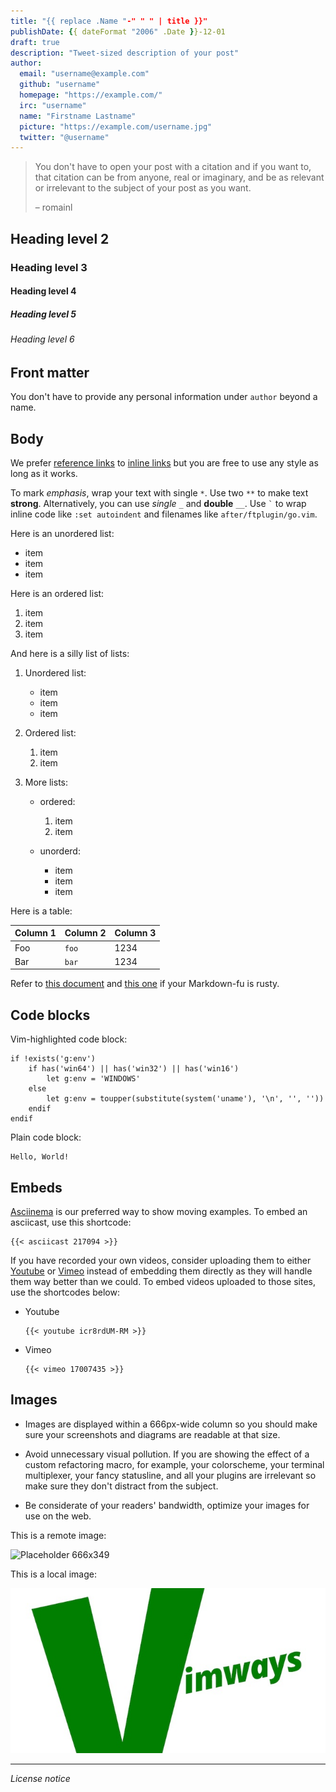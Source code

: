 ```yaml
---
title: "{{ replace .Name "-" " " | title }}"
publishDate: {{ dateFormat "2006" .Date }}-12-01
draft: true
description: "Tweet-sized description of your post"
author:
  email: "username@example.com"
  github: "username"
  homepage: "https://example.com/"
  irc: "username"
  name: "Firstname Lastname"
  picture: "https://example.com/username.jpg"
  twitter: "@username"
---
```


> You don't have to open your post with a citation and if you want to, that
> citation can be from anyone, real or imaginary, and be as relevant or
> irrelevant to the subject of your post as you want.
>
> – romainl

## Heading level 2
### Heading level 3
#### Heading level 4
##### Heading level 5
###### Heading level 6

## Front matter

You don't have to provide any personal information under `author` beyond a name.

## Body

We prefer [reference links][vim-site] to [inline links](https://www.vim.org/) but you are free to use any style as long as it works.

To mark *emphasis*, wrap your text with single `*`. Use two `**` to make text **strong**. Alternatively, you can use _single_ `_` and __double__ `__`. Use `` ` `` to wrap inline code like `:set autoindent` and filenames like `after/ftplugin/go.vim`.

Here is an unordered list:

* item
* item
* item

Here is an ordered list:

1. item
2. item
3. item

And here is a silly list of lists:

1. Unordered list:

   * item
   * item
   * item

2. Ordered list:

   1. item
   2. item

3. More lists:

   * ordered:
   
     1. item
     2. item
   
   * unorderd:
   
     * item
     * item
     * item

Here is a table:

Column 1 | Column 2 | Column 3
---|---|---
Foo | `foo` | 1234
Bar | `bar` | 1234

Refer to [this document][md-ref] and [this one][md-ext] if your Markdown-fu is rusty.

## Code blocks

Vim-highlighted code block:

```vim
if !exists('g:env')
    if has('win64') || has('win32') || has('win16')
        let g:env = 'WINDOWS'
    else
        let g:env = toupper(substitute(system('uname'), '\n', '', ''))
    endif
endif
```

Plain code block:

```text
Hello, World!
```

## Embeds

[Asciinema][asciinema] is our preferred way to show moving examples. To embed an asciicast, use this shortcode:

    {{< asciicast 217094 >}}

If you have recorded your own videos, consider uploading them to either [Youtube][youtube] or [Vimeo][vimeo] instead of embedding them directly as they will handle them way better than we could. To embed videos uploaded to those sites, use the shortcodes below:

* Youtube

      {{< youtube icr8rdUM-RM >}}

* Vimeo

      {{< vimeo 17007435 >}}

## Images

* Images are displayed within a 666px-wide column so you should make sure your screenshots and diagrams are readable at that size.

* Avoid unnecessary visual pollution. If you are showing the effect of a custom refactoring macro, for example, your colorscheme, your terminal multiplexer, your fancy statusline, and all your plugins are irrelevant so make sure they don't distract from the subject.

* Be considerate of your readers' bandwidth, optimize your images for use on the web.

This is a remote image:

![Placeholder 666x349][remote-placeholder]

This is a local image:

![Placeholder 666x349][local-placeholder]

---

_License notice_


[vim-site]: https://www.vim.org/
[remote-placeholder]: https://via.placeholder.com/666x349
[local-placeholder]: assets/666x349.jpg
[youtube]: https://youtube.com/
[vimeo]: https://vimeo.com/
[asciinema]: https://asciinema.org/
[md-ref]: https://commonmark.org/
[md-ext]: https://github.com/russross/blackfriday/wiki/Extensions


[//]: # ( Vim: set spell spelllang=en: )
